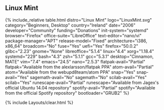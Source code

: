 ## Linux Mint
{% include_relative table.html distro="Linux Mint" logo="LinuxMint.svg" category="Beginners, Desktop" country="Ireland" date="2006" developer="Community" funding="Donations" init-system="systemd" browser="Firefox" office-suite="LibreOffice" text-editor="nano/vi" package-manager="APT" release-model="Fixed" architecture="i386, x86_64" broadcom="No" fuse="Yes" uefi="Yes" firefox="50.0.2" glibc="2.23" gnome="None" libreoffice="5.1.4" linux="4.4" xorg="1.18.4" systemd="229" bash="4.3" zsh="5.1.1" gcc="5.3.1" desktop="Cinnamon, MATE" vim="7.4" emacs="24.5" nano="2.5.3" flatpak-avail="Partial" flatpak="Available from the alexlarsson/flatpak PPA" atom-avail="Partial" atom="Available from the webupd8team/atom PPA" snap="Yes" snap-avail="Yes" sagemath-avail="No" sagemath="No" scilab-avail="Yes" scilab="Yes" runescape-avail="Partial" runescape="Available from Jagex's official Ubuntu 14.04 repository" spotify-avail="Partial" spotify="Available from the official Spotify repository" bootloader="GRUB2" %}

{% include Layouts/clear.html %}
